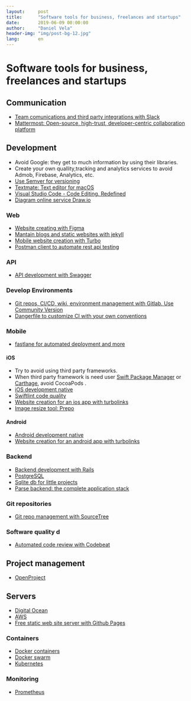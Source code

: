 ```yaml
---
layout:     post
title:      "Software tools for business, freelances and startups"
date:       2019-06-09 00:00:00
author:     "Daniel Vela"
header-img: "img/post-bg-12.jpg"
lang:       en
---
```


# Software tools for business, freelances and startups

## Communication

- [Team comunications and third party integrations with Slack](https://slack.com)
- [Mattermost: Open-source, high-trust, developer-centric collaboration platform](https://mattermost.com)

## Development

- Avoid Google: they get to much information by using their libraries.
- Create your own quallity,tracking and analytics services to avoid Admob, Firebase, Analytics, etc.
- [Use Semver for versioning](https://semver.org)
- [Textmate: Text editor for macOS](https://macromates.com)
- [Visual Studio Code - Code Editing. Redefined](https://code.visualstudio.com)
- [Diagram online service Draw.io](https://www.draw.io)

### Web

- [Website creating with Figma](https://www.figma.com)
- [Mantain blogs and static websites with jekyll](https://jekyllrb.com)
- [Mobile website creation with Turbo](https://github.com/hotwired/turbo)
- [Postman client to automate rest api testing](https://www.getpostman.com)

### API

- [API development with Swagger](https://swagger.io)

### Develop Environments

- [Git repos, CI/CD, wiki, environment management with Gitlab. Use Community Version](https://about.gitlab.com)
- [Dangerfile to customize CI with your own conventions](https://danger.systems) 

### Mobile

- [fastlane for automated deployment and more](https://fastlane.tools/)

#### iOS

- Try to avoid using third party frameworks.
- When third party framework is need user [Swift Package Manager](https://swift.org/package-manager/) or [Carthage](https://github.com/Carthage/Carthage), avoid CocoaPods .
- [iOS development native](https://developer.apple.com)
- [Swiftlint code quality](https://github.com/realm/SwiftLint)
- [Website creation for an ios app with turbolinks](https://github.com/turbolinks/turbolinks-ios)
- [Image resize tool: Prepo](https://apps.apple.com/es/app/prepo/id476533227?l=en&mt=12)

#### Android

- [Android development native](https://developer.android.com)
- [Website creation for an android app with turbolinks](https://github.com/turbolinks/turbolinks-android)

### Backend

- [Backend development with Rails](https://rubyonrails.org)
- [PostgreSQL](https://www.postgresql.org)
- [Sqlite db for little projects](https://sqlite.org)
- [Parse backend: the complete application stack](https://parseplatform.org)

### Git repositories

- [Git repo management with SourceTree](https://www.sourcetreeapp.com)

### Software quality d

- [Automated code review with Codebeat](https://codebeat.co)

## Project management

- [OpenProject](https://www.openproject.org)

## Servers

- [Digital Ocean](https://www.digitalocean.com)
- [AWS](https://aws.amazon.com)
- [Free static web site server with Github Pages](https://pages.github.com)

### Containers

- [Docker containers](https://www.docker.com/resources/what-container)
- [Docker swarm](https://docs.docker.com/engine/swarm/)
- [Kubernetes](https://kubernetes.io)

### Monitoring

- [Prometheus](https://prometheus.io)
